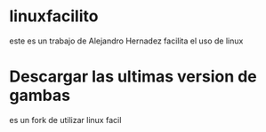 # linuxfacilito 
este es un trabajo de Alejandro Hernadez
facilita el uso de linux
 # Descargar las ultimas version de gambas
 
 
es un fork de utilizar linux facil
